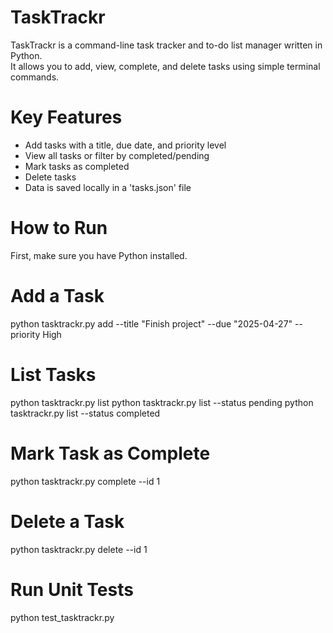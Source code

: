 # TaskTrackr
TaskTrackr is a command-line task tracker and to-do list manager written in Python.  
It allows you to add, view, complete, and delete tasks using simple terminal commands.

# Key Features
- Add tasks with a title, due date, and priority level
- View all tasks or filter by completed/pending
- Mark tasks as completed
- Delete tasks
- Data is saved locally in a 'tasks.json' file

# How to Run
First, make sure you have Python installed.

# Add a Task
python tasktrackr.py add --title "Finish project" --due "2025-04-27" --priority High

# List Tasks
python tasktrackr.py list
python tasktrackr.py list --status pending
python tasktrackr.py list --status completed

# Mark Task as Complete 
python tasktrackr.py complete --id 1

# Delete a Task 
python tasktrackr.py delete --id 1

# Run Unit Tests
python test_tasktrackr.py


